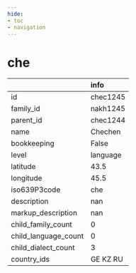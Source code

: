 ```yaml
---
hide:
- toc
- navigation
---
```

# che
|                      | info     |
|:---------------------|:---------|
| id                   | chec1245 |
| family_id            | nakh1245 |
| parent_id            | chec1244 |
| name                 | Chechen  |
| bookkeeping          | False    |
| level                | language |
| latitude             | 43.5     |
| longitude            | 45.5     |
| iso639P3code         | che      |
| description          | nan      |
| markup_description   | nan      |
| child_family_count   | 0        |
| child_language_count | 0        |
| child_dialect_count  | 3        |
| country_ids          | GE KZ RU |